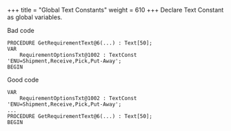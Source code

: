 +++
title = "Global Text Constants"
weight = 610
+++
Declare Text Constant as global variables.

Bad code

```al
PROCEDURE GetRequirementText@6(...) : Text[50];
VAR
    RequirementOptionsTxt@1002 : TextConst 'ENU=Shipment,Receive,Pick,Put-Away';
BEGIN
```

Good code

```al
VAR
    RequirementOptionsTxt@1002 : TextConst 'ENU=Shipment,Receive,Pick,Put-Away';
...
PROCEDURE GetRequirementText@6(...) : Text[50];
BEGIN
```
